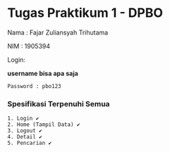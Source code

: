 # Tugas Praktikum 1 - DPBO

Nama : Fajar Zuliansyah Trihutama

NIM  : 1905394 

Login:

**username bisa apa saja**
```
Password : pbo123
```

### Spesifikasi Terpenuhi Semua
```
1. Login ✔
2. Home (Tampil Data) ✔    
3. Logout ✔ 
4. Detail ✔         
5. Pencarian ✔
```


